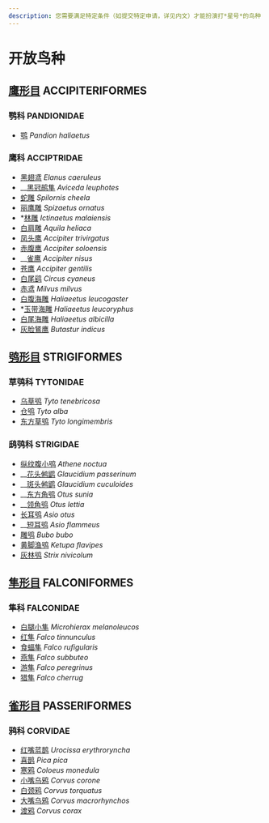 ```yaml
---
description: 您需要满足特定条件（如提交特定申请，详见内文）才能扮演打*星号*的鸟种！
---
```


# 开放鸟种

## [鹰形目](accipiter.md) ACCIPITERIFORMES

### 鹗科 PANDIONIDAE

* [鹗](accipiter.md#e-pandion-haliaetus) _Pandion haliaetus_ 

### 鹰科 ACCIPTRIDAE

* [黑翅鸢](accipiter.md#hei-chi-yuan-elanus-caeruleus) _Elanus caeruleus_
* \_\_[黑冠鹃隼](accipiter.md#hei-guan-juan-sun-aviceda-leuphotes) _Aviceda leuphotes_
* [蛇雕](accipiter.md#she-diao-spilornis-cheela) _Spilornis cheela_
* [丽鹰雕](accipiter.md#li-ying-diao-spizaetus-ornatus) _Spizaetus ornatus_
* \*[林雕](accipiter.md#lin-diao-ictinaetus-malaiensis) _Ictinaetus malaiensis_
* [白肩雕](accipiter.md#bai-jian-diao-aquila-heliaca) _Aquila heliaca_
* [凤头鹰](accipiter.md#feng-tou-ying-accipiter-trivirgatus) _Accipiter trivirgatus_
* [赤腹鹰](accipiter.md#chi-fu-ying-accipiter-soloensis) _Accipiter soloensis_
* \_\_[雀鹰](accipiter.md#que-ying-accipiter-nisus) _Accipiter nisus_
* [苍鹰](accipiter.md#cang-ying-accipiter-gentilis) _Accipiter gentilis_
* [白尾鹞](accipiter.md#bai-wei-yao-circus-cyaneus) _Circus cyaneus_
* [赤鸢](accipiter.md#chi-yuan-milvus-milvus) _Milvus milvus_
* [白腹海雕](accipiter.md#bai-fu-hai-diao-haliaeetus-leucogaster) _Haliaeetus leucogaster_
* \*[玉带海雕](accipiter.md#yu-dai-hai-diao-haliaeetus-leucoryphus) _Haliaeetus leucoryphus_
* [白尾海雕](accipiter.md#bai-wei-hai-diao-haliaeetus-albicilla) _Haliaeetus albicilla_
* [灰脸鵟鹰](accipiter.md#hui-lian-kuang-ying-butastur-indicus) _Butastur indicus_

## [鸮形目](owls.md) STRIGIFORMES

### 草鸮科 TYTONIDAE

* [乌草鸮](owls.md#wu-cao-xiao-tyto-tenebricosa) _Tyto tenebricosa_
* [仓鸮](owls.md#cang-xiao-tyto-alba) _Tyto alba_
* [东方草鸮](owls.md#dong-fang-cao-xiao-tyto-longimembris) _Tyto longimembris_

### 鸱鸮科 STRIGIDAE

* [纵纹腹小鸮](owls.md#zong-wen-fu-xiao-xiao-athene-noctua) _Athene noctua_
* \_\_[花头鸺鹠](owls.md#hua-tou-xiu-liu-glaucidium-passerinum) _Glaucidium passerinum_
* \_\_[斑头鸺鹠](owls.md#ban-tou-xiu-liu-glaucidium-cuculoides) _Glaucidium cuculoides_
* \_\_[东方角鸮](owls.md#dong-fang-jiao-xiao-otus-sunia) _Otus sunia_
* \_\_[领角鸮](owls.md#ling-jiao-xiao-otus-lettia) _Otus lettia_
* [长耳鸮](owls.md#chang-er-xiao-asio-otus) _Asio otus_
* \_\_[短耳鸮](owls.md#duan-er-xiao-asio-flammeus) _Asio flammeus_
* [雕鸮](owls.md#diao-xiao-bubo-bubo) _Bubo bubo_
* [黄脚渔鸮](owls.md#huang-jiao-yu-xiao-ketupa-flavipes) _Ketupa flavipes_
* [灰林鸮](owls.md#hui-lin-xiao-strix-nivicolum) _Strix nivicolum_

## [隼形目](falcons.md) FALCONIFORMES

### 隼科 FALCONIDAE

* [白腿小隼](falcons.md#bai-tui-xiao-sun-microhierax-melanoleucos) _Microhierax melanoleucos_
* [红隼](falcons.md#hong-sun-falco-tinnunculus) _Falco tinnunculus_
* [食蝠隼](falcons.md#shi-fu-sun-falco-rufigularis) _Falco rufigularis_
* [燕隼](falcons.md#yan-sun-falco-subbuteo) _Falco subbuteo_
* [游隼](falcons.md#yan-sun-falco-subbuteo) _Falco peregrinus_
* [猎隼](falcons.md#lie-sun-falco-cherrug) _Falco cherrug_

## [雀形目](songbirds.md) PASSERIFORMES

### 鸦科 CORVIDAE

* [红嘴蓝鹊](songbirds.md#hong-zui-lan-que-urocissa-erythroryncha) _Urocissa erythroryncha_
* [喜鹊](songbirds.md#xi-que-pica-pica) _Pica pica_
* [寒鸦](songbirds.md#han-ya-coloeus-monedula) _Coloeus monedula_
* [小嘴乌鸦](songbirds.md#xiao-zui-wu-ya-corvus-corone) _Corvus corone_
* [白颈鸦](songbirds.md#bai-jing-ya-corvus-torquatus) _Corvus torquatus_
* [大嘴乌鸦](songbirds.md#da-zui-wu-ya-corvus-macrorhynchos) _Corvus macrorhynchos_
* [渡鸦](songbirds.md#du-ya-corvus-corax) _Corvus corax_

